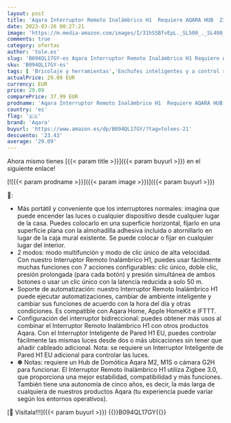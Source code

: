 ```yaml
---
layout: post
title: 'Aqara Interruptor Remoto Inalámbrico H1  Requiere AQARA HUB  Zigbee 3.0  sin Instalación  Mando a Distancia Configurable de 7 Funciones para Hogares Inteligentes  Compatible con Apple HomeKit e IFTTT'
date: 2023-03-26 00:27:21
image: 'https://m.media-amazon.com/images/I/31hSSBfvEpL._SL500_._SL400_.jpg'
comments: true
category: ofertas
author: 'tole.es'
slug: 'B094QL17GY-es Aqara Interruptor Remoto Inalámbrico H1 Requiere AQARA HUB...'
sku: 'B094QL17GY-es'
tags: [ 'Bricolaje y herramientas','Enchufes inteligentes y a control remoto','Enchufes y accesorios','Instalación eléctrica','apple','aqara','🇪🇸', ]
actualPrice: 29.09 EUR
currency: EUR
price: 29.09
comparePrice: 37.99 EUR
prodname: 'Aqara Interruptor Remoto Inalámbrico H1  Requiere AQARA HUB  Zigbee 3.0  sin Instalación  Mando a Distancia Configurable de 7 Funciones para Hogares Inteligentes  Compatible con Apple HomeKit e IFTTT'
country: 'es'
flag: '🇪🇸'
brand: 'Aqara'
buyurl: 'https://www.amazon.es/dp/B094QL17GY/?tag=tolees-21'
descuento: '23.43'
average: '29.09'
---
```


Ahora mismo tienes [{{< param title >}}]({{< param buyurl >}}) en el siguiente enlace!

[![{{< param prodname >}}]({{< param image >}})]({{< param buyurl >}})

🔎:

- Más portátil y conveniente que los interruptores normales: imagina que puede encender las luces o cualquier dispositivo desde cualquier lugar de la casa. Puedes colocarlo en una superficie horizontal, fijarlo en una superficie plana con la almohadilla adhesiva incluida o atornillarlo en lugar de la caja mural existente. Se puede colocar o fijar en cualquier lugar del interior.
- 2 modos: modo multifunción y modo de clic único de alta velocidad. Con nuestro Interruptor Remoto Inalámbrico H1, puedes usar fácilmente muchas funciones con 7 acciones configurables: clic único, doble clic, presión prolongada (para cada botón) y presión simultánea de ambos botones o usar un clic único con la latencia reducida a solo 50 m.
- Soporte de automatización: nuestro Interruptor Remoto Inalámbrico H1 puede ejecutar automatizaciones, cambiar de ambiente inteligente y cambiar sus funciones de acuerdo con la hora del día y otras condiciones. Es compatible con Aqara Home, Apple HomeKit e IFTTT.
- Configuración del interruptor bidireccional: puedes obtener más usos al combinar el Interruptor Remoto Inalámbrico H1 con otros productos Aqara. Con el Interruptor Inteligente de Pared H1 EU, puedes controlar fácilmente las mismas luces desde dos o más ubicaciones sin tener que añadir cableado adicional. Nota: se requiere un Interruptor Inteligente de Pared H1 EU adicional para controlar las luces.
- ✽ Notas: requiere un Hub de Domótica Aqara M2, M1S o cámara G2H para funcionar. El Interruptor Remoto Inalámbrico H1 utiliza Zigbee 3.0, que proporciona una mejor estabilidad, compatibilidad y más funciones. También tiene una autonomía de cinco años, es decir, la más larga de cualquiera de nuestros productos Aqara (tu experiencia puede variar según los entornos operativos).

[🛒 Visítala!!!]({{< param buyurl >}})
{{<world>}}B094QL17GY{{</world>}}
